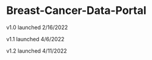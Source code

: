 # Breast-Cancer-Data-Portal

v1.0 launched 2/16/2022

v1.1 launched 4/6/2022

v1.2 launched 4/11/2022
